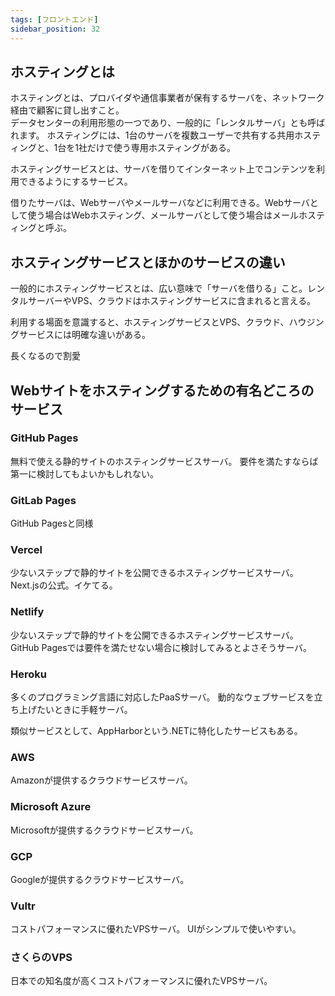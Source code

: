 ```yaml
---
tags: [フロントエンド]
sidebar_position: 32
---
```


## ホスティングとは
ホスティングとは、プロバイダや通信事業者が保有するサーバを、ネットワーク経由で顧客に貸し出すこと。  
データセンターの利用形態の一つであり、一般的に「レンタルサーバ」とも呼ばれます。 ホスティングには、1台のサーバを複数ユーザーで共有する共用ホスティングと、1台を1社だけで使う専用ホスティングがある。

ホスティングサービスとは、サーバを借りてインターネット上でコンテンツを利用できるようにするサービス。

借りたサーバは、Webサーバやメールサーバなどに利用できる。Webサーバとして使う場合はWebホスティング、メールサーバとして使う場合はメールホスティングと呼ぶ。

## ホスティングサービスとほかのサービスの違い
一般的にホスティングサービスとは、広い意味で「サーバを借りる」こと。レンタルサーバーやVPS、クラウドはホスティングサービスに含まれると言える。

利用する場面を意識すると、ホスティングサービスとVPS、クラウド、ハウジングサービスには明確な違いがある。

長くなるので割愛

## Webサイトをホスティングするための有名どころのサービス

### GitHub Pages
無料で使える静的サイトのホスティングサービスサーバ。
要件を満たすならば第一に検討してもよいかもしれない。

### GitLab Pages
GitHub Pagesと同様

### Vercel
少ないステップで静的サイトを公開できるホスティングサービスサーバ。
Next.jsの公式。イケてる。

### Netlify
少ないステップで静的サイトを公開できるホスティングサービスサーバ。
GitHub Pagesでは要件を満たせない場合に検討してみるとよさそうサーバ。

### Heroku
多くのプログラミング言語に対応したPaaSサーバ。
動的なウェブサービスを立ち上げたいときに手軽サーバ。

類似サービスとして、AppHarborという.NETに特化したサービスもある。

### AWS
Amazonが提供するクラウドサービスサーバ。

### Microsoft Azure
Microsoftが提供するクラウドサービスサーバ。

### GCP
Googleが提供するクラウドサービスサーバ。

### Vultr
コストパフォーマンスに優れたVPSサーバ。
UIがシンプルで使いやすい。

### さくらのVPS
日本での知名度が高くコストパフォーマンスに優れたVPSサーバ。
